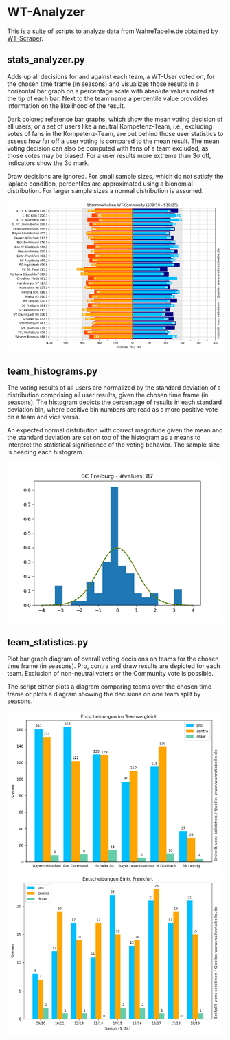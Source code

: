 # WT-Analyzer
This is a suite of scripts to analyze data from WahreTabelle.de obtained by [WT-Scraper](https://github.com/wolkensichel/wt-scraper).

## stats_analyzer.py
Adds up all decisions for and against each team, a WT-User voted on, for the chosen time frame (in seasons) and visualizes those results in a horizontal bar graph on a percentage scale with absolute values noted at the tip of each bar. Next to the team name a percentile value provdides information on the likelihood of the result.

Dark colored reference bar graphs, which show the mean voting decision of all users, or a set of users like a neutral Kompetenz-Team, i.e., excluding votes of fans in the Kompetenz-Team, are put behind those user statistics to assess how far off a user voting is compared to the mean result. The mean voting decision can also be computed with fans of a team excluded, as those votes may be biased. For a user results more extreme than 3σ off, indicators show the 3σ mark.

Draw decisions are ignored. For small sample sizes, which do not satisfy the laplace condition, percentiles are approximated using a bionomial distribution. For larger sample sizes a normal distribution is assumed.

<img src="examples/WT-Community_pro_contra_stats_S0910-S1920.png" alt="drawing" width="800"/>


## team_histograms.py
The voting results of all users are normalized by the standard deviation of a distribution comprising all user results, given the chosen time frame (in seasons). The histogram depicts the percentage of results in each standard deviation bin, where positive bin numbers are read as a more positive vote on a team and vice versa.

An expected normal distribution with correct magnitude given the mean and the standard deviation are set on top of the histogram as a means to interpret the statistical significance of the voting behavior. The sample size is heading each histogram.

<img src="examples/SC-Freiburg.png" alt="drawing" width="500"/>


## team_statistics.py
Plot bar graph diagram of overall voting decisions on teams for the chosen time frame (in seasons). Pro, contra and draw results are depicted for each team. Exclusion of non-neutral voters or the Community vote is possible.

The script either plots a diagram comparing teams over the chosen time frame or plots a diagram showing the decisions on one team split by seasons.

<img src="examples/Entscheidungen_im_Teamvergleich.png" alt="drawing" width="500"/>

<img src="examples/Eintr.-Frankfurt.png" alt="drawing" width="500"/>
